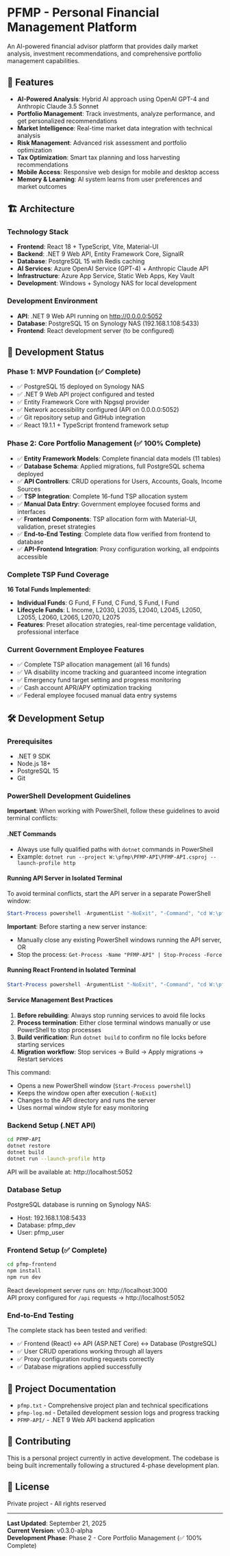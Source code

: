 # PFMP - Personal Financial Management Platform

An AI-powered financial advisor platform that provides daily market analysis, investment recommendations, and comprehensive portfolio management capabilities.

## 🚀 Features

- **AI-Powered Analysis**: Hybrid AI approach using OpenAI GPT-4 and Anthropic Claude 3.5 Sonnet
- **Portfolio Management**: Track investments, analyze performance, and get personalized recommendations
- **Market Intelligence**: Real-time market data integration with technical analysis
- **Risk Management**: Advanced risk assessment and portfolio optimization
- **Tax Optimization**: Smart tax planning and loss harvesting recommendations
- **Mobile Access**: Responsive web design for mobile and desktop access
- **Memory & Learning**: AI system learns from user preferences and market outcomes

## 🏗️ Architecture

### Technology Stack
- **Frontend**: React 18 + TypeScript, Vite, Material-UI
- **Backend**: .NET 9 Web API, Entity Framework Core, SignalR
- **Database**: PostgreSQL 15 with Redis caching
- **AI Services**: Azure OpenAI Service (GPT-4) + Anthropic Claude API
- **Infrastructure**: Azure App Service, Static Web Apps, Key Vault
- **Development**: Windows + Synology NAS for local development

### Development Environment
- **API**: .NET 9 Web API running on http://0.0.0.0:5052
- **Database**: PostgreSQL 15 on Synology NAS (192.168.1.108:5433)
- **Frontend**: React development server (to be configured)

## 🚦 Development Status

### Phase 1: MVP Foundation (✅ Complete)
- ✅ PostgreSQL 15 deployed on Synology NAS
- ✅ .NET 9 Web API project configured and tested
- ✅ Entity Framework Core with Npgsql provider
- ✅ Network accessibility configured (API on 0.0.0.0:5052)
- ✅ Git repository setup and GitHub integration
- ✅ React 19.1.1 + TypeScript frontend framework setup

### Phase 2: Core Portfolio Management (✅ 100% Complete)
- ✅ **Entity Framework Models**: Complete financial data models (11 tables)
- ✅ **Database Schema**: Applied migrations, full PostgreSQL schema deployed
- ✅ **API Controllers**: CRUD operations for Users, Accounts, Goals, Income Sources
- ✅ **TSP Integration**: Complete 16-fund TSP allocation system
- ✅ **Manual Data Entry**: Government employee focused forms and interfaces
- ✅ **Frontend Components**: TSP allocation form with Material-UI, validation, preset strategies
- ✅ **End-to-End Testing**: Complete data flow verified from frontend to database
- ✅ **API-Frontend Integration**: Proxy configuration working, all endpoints accessible

### Complete TSP Fund Coverage
**16 Total Funds Implemented:**
- **Individual Funds**: G Fund, F Fund, C Fund, S Fund, I Fund
- **Lifecycle Funds**: L Income, L2030, L2035, L2040, L2045, L2050, L2055, L2060, L2065, L2070, L2075
- **Features**: Preset allocation strategies, real-time percentage validation, professional interface

### Current Government Employee Features
- ✅ Complete TSP allocation management (all 16 funds)
- ✅ VA disability income tracking and guaranteed income integration
- ✅ Emergency fund target setting and progress monitoring
- ✅ Cash account APR/APY optimization tracking
- ✅ Federal employee focused manual data entry systems

## 🛠️ Development Setup

### Prerequisites
- .NET 9 SDK
- Node.js 18+
- PostgreSQL 15
- Git

### PowerShell Development Guidelines
**Important**: When working with PowerShell, follow these guidelines to avoid terminal conflicts:

#### .NET Commands
- Always use fully qualified paths with `dotnet` commands in PowerShell
- Example: `dotnet run --project W:\pfmp\PFMP-API\PFMP-API.csproj --launch-profile http`

#### Running API Server in Isolated Terminal
To avoid terminal conflicts, start the API server in a separate PowerShell window:
```powershell
Start-Process powershell -ArgumentList "-NoExit", "-Command", "cd W:\pfmp\PFMP-API; dotnet run --launch-profile http" -WindowStyle Normal
```

**Important**: Before starting a new server instance:
- Manually close any existing PowerShell windows running the API server, OR
- Stop the process: `Get-Process -Name "PFMP-API" | Stop-Process -Force`

#### Running React Frontend in Isolated Terminal
```powershell
Start-Process powershell -ArgumentList "-NoExit", "-Command", "cd W:\pfmp\pfmp-frontend; npm run dev" -WindowStyle Normal
```

#### Service Management Best Practices
1. **Before rebuilding**: Always stop running services to avoid file locks
2. **Process termination**: Either close terminal windows manually or use PowerShell to stop processes
3. **Build verification**: Run `dotnet build` to confirm no file locks before starting services
4. **Migration workflow**: Stop services → Build → Apply migrations → Restart services

This command:
- Opens a new PowerShell window (`Start-Process powershell`)
- Keeps the window open after execution (`-NoExit`)
- Changes to the API directory and runs the server
- Uses normal window style for easy monitoring

### Backend Setup (.NET API)
```bash
cd PFMP-API
dotnet restore
dotnet build
dotnet run --launch-profile http
```
API will be available at: http://localhost:5052

### Database Setup
PostgreSQL database is running on Synology NAS:
- Host: 192.168.1.108:5433
- Database: pfmp_dev
- User: pfmp_user

### Frontend Setup (✅ Complete)
```bash
cd pfmp-frontend
npm install
npm run dev
```
React development server runs on: http://localhost:3000  
API proxy configured for `/api` requests → http://localhost:5052

### End-to-End Testing
The complete stack has been tested and verified:
- ✅ Frontend (React) ↔ API (ASP.NET Core) ↔ Database (PostgreSQL)
- ✅ User CRUD operations working through all layers
- ✅ Proxy configuration routing requests correctly
- ✅ Database migrations applied successfully

## 📝 Project Documentation

- `pfmp.txt` - Comprehensive project plan and technical specifications
- `pfmp-log.md` - Detailed development session logs and progress tracking
- `PFMP-API/` - .NET 9 Web API backend application

## 🤝 Contributing

This is a personal project currently in active development. The codebase is being built incrementally following a structured 4-phase development plan.

## 📄 License

Private project - All rights reserved

---

**Last Updated**: September 21, 2025  
**Current Version**: v0.3.0-alpha  
**Development Phase**: Phase 2 - Core Portfolio Management (✅ 100% Complete)